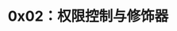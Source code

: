 ---
slug: '/docs/lean/solidity/chapter3/0x02-permission-control-and-modifier'
title: '0x02：权限控制与修饰器'
sidebar_position: 2
hide_title: true
---
